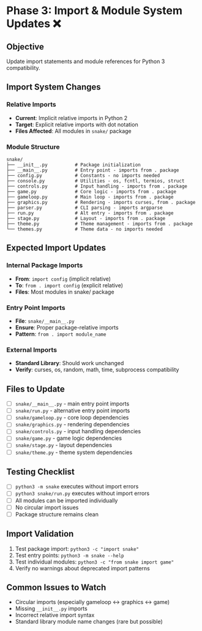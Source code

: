 # Phase 3: Import & Module System Updates ❌

## Objective
Update import statements and module references for Python 3 compatibility.

## Import System Changes

### Relative Imports
- **Current**: Implicit relative imports in Python 2
- **Target**: Explicit relative imports with dot notation
- **Files Affected**: All modules in `snake/` package

### Module Structure
```
snake/
├── __init__.py          # Package initialization
├── __main__.py          # Entry point - imports from . package
├── config.py            # Constants - no imports needed
├── console.py           # Utilities - os, fcntl, termios, struct
├── controls.py          # Input handling - imports from . package
├── game.py              # Core logic - imports from . package  
├── gameloop.py          # Main loop - imports from . package
├── graphics.py          # Rendering - imports curses, from . package
├── parser.py            # CLI parsing - imports argparse
├── run.py               # Alt entry - imports from . package
├── stage.py             # Layout - imports from . package
├── theme.py             # Theme management - imports from . package
└── themes.py            # Theme data - no imports needed
```

## Expected Import Updates

### Internal Package Imports
- **From**: `import config` (implicit relative)
- **To**: `from . import config` (explicit relative)
- **Files**: Most modules in snake/ package

### Entry Point Imports
- **File**: `snake/__main__.py`
- **Ensure**: Proper package-relative imports
- **Pattern**: `from . import module_name`

### External Imports
- **Standard Library**: Should work unchanged
- **Verify**: curses, os, random, math, time, subprocess compatibility

## Files to Update
- [ ] `snake/__main__.py` - main entry point imports
- [ ] `snake/run.py` - alternative entry point imports  
- [ ] `snake/gameloop.py` - core loop dependencies
- [ ] `snake/graphics.py` - rendering dependencies
- [ ] `snake/controls.py` - input handling dependencies
- [ ] `snake/game.py` - game logic dependencies
- [ ] `snake/stage.py` - layout dependencies
- [ ] `snake/theme.py` - theme system dependencies

## Testing Checklist
- [ ] `python3 -m snake` executes without import errors
- [ ] `python3 snake/run.py` executes without import errors
- [ ] All modules can be imported individually
- [ ] No circular import issues
- [ ] Package structure remains clean

## Import Validation
1. Test package import: `python3 -c "import snake"`
2. Test entry points: `python3 -m snake --help`
3. Test individual modules: `python3 -c "from snake import game"`
4. Verify no warnings about deprecated import patterns

## Common Issues to Watch
- Circular imports (especially gameloop ↔ graphics ↔ game)
- Missing `__init__.py` imports
- Incorrect relative import syntax
- Standard library module name changes (rare but possible)
